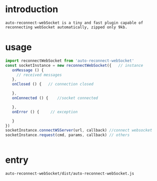# introduction
	auto-reconnect-webSocket is a tiny and fast plugin capable of reconnecting webSocket automatically, zipped only 9kb.


# usage
```javascript
import reconnectWebSocket from 'auto-reconnect-webSocket'
const socketInstance = new reconnectWebSocket({   // instance
   onMessage () {
     // received messages
   },
   onClosed () {   // connection closed

   },
   onConnected () {    //socket connected

   },
   onError () {     // exception

   }
})
socketInstance.connectWSServer(url, callback) //connect websocket
socketInstance.request(cmd, params, callback) // others
    
```
# entry
	auto-reconnect-webSocket/dist/auto-reconnect-webSocket.js

